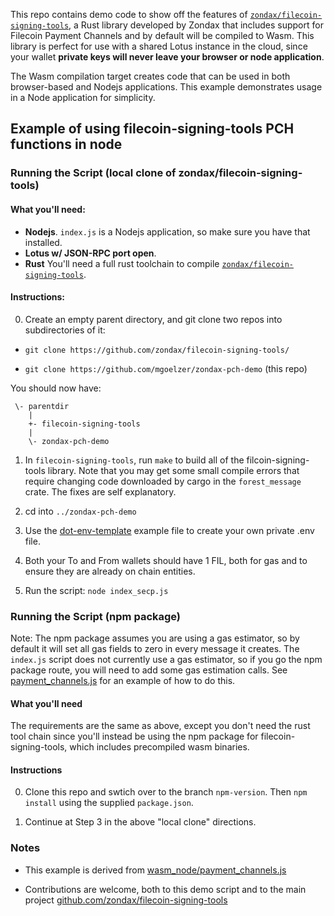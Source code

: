 This repo contains demo code to show off the features of [`zondax/filecoin-signing-tools`](https://github.com/zondax/filecoin-signing-tools/), a Rust library developed by Zondax that includes support for Filecoin Payment Channels and by default will be compiled to Wasm.  This library is perfect for use with a shared Lotus instance in the cloud, since your wallet **private keys will never leave your browser or node application**.

The Wasm compilation target creates code that can be used in both browser-based and Nodejs applications.  This example demonstrates usage in a Node application for simplicity.

## Example of using filecoin-signing-tools PCH functions in node

### Running the Script (local clone of zondax/filecoin-signing-tools)

#### What you'll need:

 - **Nodejs**. `index.js` is a Nodejs application, so make sure you have that installed.
 - **Lotus w/ JSON-RPC port open**. 
 - **Rust** You'll need a full rust toolchain to compile [`zondax/filecoin-signing-tools`](https://github.com/zondax/filecoin-signing-tools/).

#### Instructions:

0.  Create an empty parent directory, and git clone two repos into subdirectories of it:

- `git clone https://github.com/zondax/filecoin-signing-tools/`

- `git clone https://github.com/mgoelzer/zondax-pch-demo` (this repo)

You should now have:

```
 \- parentdir
    |
    +- filecoin-signing-tools
    |
    \- zondax-pch-demo
```

1.  In `filecoin-signing-tools`, run `make` to build all of the filcoin-signing-tools library. Note that you may get some small compile errors that require changing code downloaded by cargo in the `forest_message` crate.  The fixes are self explanatory.

2.  cd into `../zondax-pch-demo`

3.  Use the [dot-env-template](dot-env-template) example file to create your own private .env file.

4.  Both your To and From wallets should have 1 FIL, both for gas and to ensure they are already on chain entities.

5.  Run the script:  `node index_secp.js`


### Running the Script (npm package)

Note:  The npm package assumes you are using a gas estimator, so by default it will set all gas fields to zero in every message it creates.  The `index.js` script does not currently use a gas estimator, so if you go the npm package route, you will need to add some gas estimation calls.  See [payment_channels.js](https://github.com/Zondax/filecoin-signing-tools/blob/master/examples/wasm_node/payment_channel.js) for an example of how to do this.

#### What you'll need  

The requirements are the same as above, except you don't need the rust tool chain since you'll instead be using the npm package for filecoin-signing-tools, which includes precompiled wasm binaries.

#### Instructions

0.  Clone this repo and swtich over to the branch `npm-version`.  Then `npm install` using the supplied `package.json`.

1.  Continue at Step 3 in the above "local clone" directions.


### Notes

 - This example is derived from [wasm_node/payment_channels.js](https://github.com/Zondax/filecoin-signing-tools/blob/master/examples/wasm_node/payment_channel.js)

 - Contributions are welcome, both to this demo script and to the  main project [github.com/zondax/filecoin-signing-tools](https://github.com/Zondax/filecoin-signing-tools)
